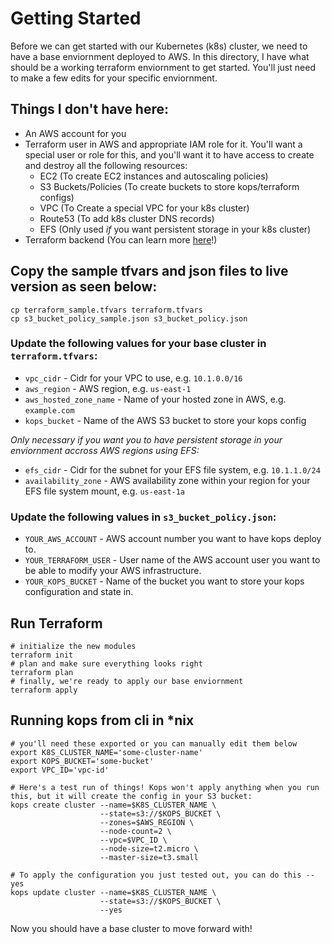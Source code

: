 # Getting Started
Before we can get started with our Kubernetes (k8s) cluster, we need to have a base enviornment deployed to AWS.
In this directory, I have what should be a working terraform enviornment to get started. You'll just need to make a few edits for your specific enviornment.

## Things I don't have here:
* An AWS account for you
* Terraform user in AWS and appropriate IAM role for it. You'll want a special user or role for this, and you'll want it to have access to create and destroy all the following resources:
  * EC2 (To create EC2 instances and autoscaling policies)
  * S3 Buckets/Policies (To create buckets to store kops/terraform configs)
  * VPC (To Create a special VPC for your k8s cluster)
  * Route53 (To add k8s cluster DNS records)
  * EFS (Only used *if* you want persistent storage in your k8s cluster)
* Terraform backend (You can learn more [here](https://www.terraform.io/docs/backends/types/s3.html)!)

## Copy the sample tfvars and json files to live version as seen below:
```
cp terraform_sample.tfvars terraform.tfvars
cp s3_bucket_policy_sample.json s3_bucket_policy.json
```

### Update the following values for your base cluster in `terraform.tfvars`:
* `vpc_cidr`             - Cidr for your VPC to use, e.g. `10.1.0.0/16`
* `aws_region`           - AWS region, e.g. `us-east-1`
* `aws_hosted_zone_name` - Name of your hosted zone in AWS, e.g. `example.com`
* `kops_bucket`          - Name of the AWS S3 bucket to store your kops config

*Only necessary if you want you to have persistent storage in your enviornment accross AWS regions using EFS:*
* `efs_cidr`            - Cidr for the subnet for your EFS file system, e.g. `10.1.1.0/24`
* `availability_zone`   - AWS availability zone within your region for your EFS file system mount, e.g. `us-east-1a`

### Update the following values in `s3_bucket_policy.json`:
* `YOUR_AWS_ACCOUNT`    - AWS account number you want to have kops deploy to.
* `YOUR_TERRAFORM_USER` - User name of the AWS account user you want to be able to modify your AWS infrastructure.
* `YOUR_KOPS_BUCKET`    - Name of the bucket you want to store your kops configuration and state in.

## Run Terraform
```
# initialize the new modules
terraform init
# plan and make sure everything looks right
terraform plan
# finally, we're ready to apply our base enviornment
terraform apply
```

## Running kops from cli in *nix
```
# you'll need these exported or you can manually edit them below
export K8S_CLUSTER_NAME='some-cluster-name'
export KOPS_BUCKET='some-bucket'
export VPC_ID='vpc-id'

# Here's a test run of things! Kops won't apply anything when you run this, but it will create the config in your S3 bucket:
kops create cluster --name=$K8S_CLUSTER_NAME \
                    --state=s3://$KOPS_BUCKET \
                    --zones=$AWS_REGION \
                    --node-count=2 \
                    --vpc=$VPC_ID \
                    --node-size=t2.micro \
                    --master-size=t3.small

# To apply the configuration you just tested out, you can do this --yes
kops update cluster --name=$K8S_CLUSTER_NAME \
                    --state=s3://$KOPS_BUCKET \
                    --yes
```

Now you should have a base cluster to move forward with!
